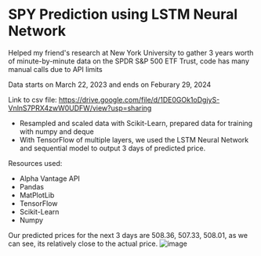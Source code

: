 # SPY Prediction using LSTM Neural Network

Helped my friend's research at New York University to gather 3 years worth of minute-by-minute data on the SPDR S&P 500 ETF Trust, code has many manual calls due to API limits

Data starts on March 22, 2023 and ends on Feburary 29, 2024

Link to csv file: https://drive.google.com/file/d/1DE0GOk1oDgjyS-VnlnS7PRX4zwW0UDFW/view?usp=sharing

- Resampled and scaled data with Scikit-Learn, prepared data for training with numpy and deque
- With TensorFlow of multiple layers, we used the LSTM Neural Network and sequential model to output 3 days of predicted price.

Resources used:
- Alpha Vantage API
- Pandas
- MatPlotLib
- TensorFlow
- Scikit-Learn
- Numpy

Our predicted prices for the next 3 days are 508.36, 507.33, 508.01, as we can see, its relatively close to the actual price.
![image](https://github.com/ExtraMediumDev/SPY-Prediction-using-LSTM-Neural-Network/assets/69373081/16e99daa-c74e-49cf-a338-d56a9f3d5fa6)
